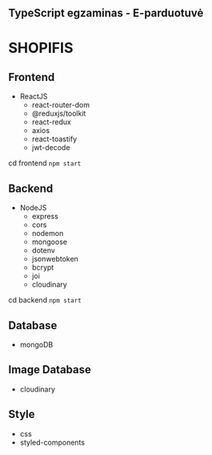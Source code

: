 ## TypeScript egzaminas - E-parduotuvė

# SHOPIFIS

## Frontend

- ReactJS
  - react-router-dom
  - @reduxjs/toolkit
  - react-redux
  - axios
  - react-toastify
  - jwt-decode

cd frontend `npm start`

## Backend

- NodeJS
  - express
  - cors
  - nodemon
  - mongoose
  - dotenv
  - jsonwebtoken
  - bcrypt
  - joi
  - cloudinary

cd backend `npm start`

## Database

- mongoDB

## Image Database

- cloudinary

## Style

- css
- styled-components
